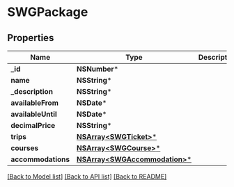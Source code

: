 # SWGPackage

## Properties
Name | Type | Description | Notes
------------ | ------------- | ------------- | -------------
**_id** | **NSNumber*** |  | [optional] 
**name** | **NSString*** |  | [optional] 
**_description** | **NSString*** |  | [optional] 
**availableFrom** | **NSDate*** |  | [optional] 
**availableUntil** | **NSDate*** |  | [optional] 
**decimalPrice** | **NSString*** |  | [optional] 
**trips** | [**NSArray&lt;SWGTicket&gt;***](SWGTicket.md) |  | [optional] 
**courses** | [**NSArray&lt;SWGCourse&gt;***](SWGCourse.md) |  | [optional] 
**accommodations** | [**NSArray&lt;SWGAccommodation&gt;***](SWGAccommodation.md) |  | [optional] 

[[Back to Model list]](../README.md#documentation-for-models) [[Back to API list]](../README.md#documentation-for-api-endpoints) [[Back to README]](../README.md)


